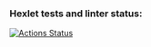 ### Hexlet tests and linter status:
[![Actions Status](https://github.com/MaksimPerepeliuk/frontend-project-lvl3/workflows/hexlet-check/badge.svg)](https://github.com/MaksimPerepeliuk/frontend-project-lvl3/actions)